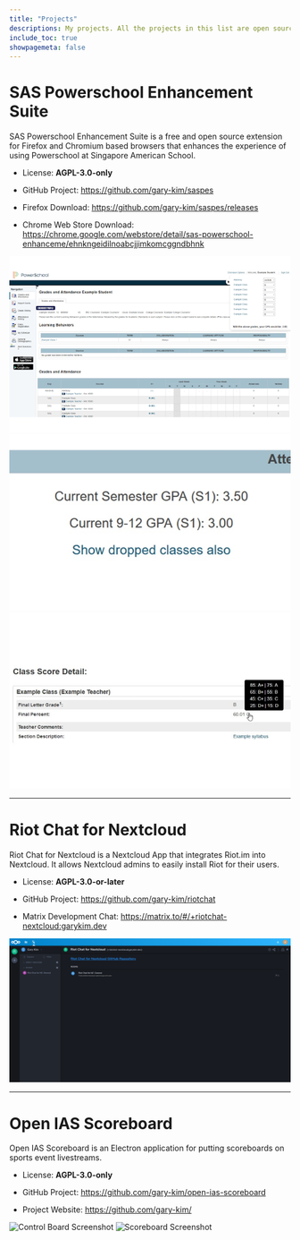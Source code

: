 ```yaml
---
title: "Projects"
descriptions: My projects. All the projects in this list are open source.
include_toc: true
showpagemeta: false
---
```


# SAS Powerschool Enhancement Suite

SAS Powerschool Enhancement Suite is a free and open source extension for Firefox and Chromium based browsers that enhances the experience of using Powerschool at Singapore American School.

* License: **AGPL-3.0-only**


* GitHub Project: <https://github.com/gary-kim/saspes>
* Firefox Download: <https://github.com/gary-kim/saspes/releases>
* Chrome Web Store Download: <https://chrome.google.com/webstore/detail/sas-powerschool-enhanceme/ehnkngeidilnoabcjjimkomcggndbhnk>

![Main Screenshot](/res/large/projects/saspes/1.png)
![Second Screenshot](/res/large/projects/saspes/2.png)
![Third Screenshot](/res/large/projects/saspes/3.png)

---
# Riot Chat for Nextcloud

Riot Chat for Nextcloud is a Nextcloud App that integrates Riot.im into Nextcloud. It allows Nextcloud admins to easily install Riot for their users.

* License: **AGPL-3.0-or-later**


* GitHub Project: <https://github.com/gary-kim/riotchat>
* Matrix Development Chat: <https://matrix.to/#/+riotchat-nextcloud:garykim.dev>

![Screenshot](/res/large/riotchat-for-nextcloud/main-screenshot.png)

---
# Open IAS Scoreboard

Open IAS Scoreboard is an Electron application for putting scoreboards on sports event livestreams.

* License: **AGPL-3.0-only**


* GitHub Project: <https://github.com/gary-kim/open-ias-scoreboard>
* Project Website: <https://github.com/gary-kim/>

![Control Board Screenshot](https://openias.garykim.dev/img/controlboard-screenshot.png)
![Scoreboard Screenshot](https://openias.garykim.dev/img/scoreboard-screenshot.png)
